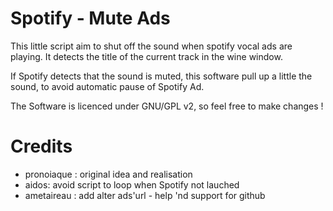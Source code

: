 Spotify - Mute Ads
====================

This little script aim to shut off the sound when spotify vocal ads are playing. 
It detects the title of the current track in the wine window.

If Spotify detects that the sound is muted, this software pull up a little the sound, 
to avoid automatic pause of Spotify Ad.

The Software is licenced under GNU/GPL v2, so feel free to make changes !

Credits
========

- pronoiaque : original idea and realisation
- aidos: avoid script to loop when Spotify not lauched
- ametaireau : add alter ads'url - help 'nd support for github 
